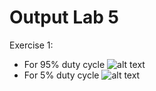 # Output Lab 5
Exercise 1:
- For 95% duty cycle
![alt text](https://user-images.githubusercontent.com/33945101/59166056-e8904b00-8af2-11e9-98b2-fd486097c903.png)
- For 5% duty cycle
![alt text](https://user-images.githubusercontent.com/33945101/59166055-e8904b00-8af2-11e9-86b3-9a68ded79c1d.png)

